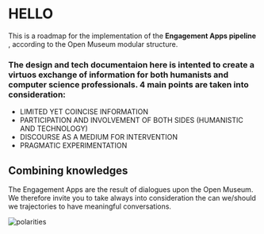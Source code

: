# HELLO
This is a roadmap for the implementation of the <b> Engagement Apps pipeline </b>, according to the Open Museum modular structure. <br>

### The design and tech documentaion here is intented to create a virtuos exchange of information for both humanists and computer science professionals. 4 main points are taken into consideration: <br>
- LIMITED YET COINCISE INFORMATION <br>
- PARTICIPATION AND INVOLVEMENT OF BOTH SIDES (HUMANISTIC AND TECHNOLOGY) <br>
- DISCOURSE AS A MEDIUM FOR INTERVENTION <br>
- PRAGMATIC EXPERIMENTATION <br>



## Combining knowledges
The Engagement Apps are the result of dialogues upon the Open Museum. We therefore invite you to take always into consideration the can we/should we trajectories to have meaningful conversations.

![polarities](polarities.jpg)
